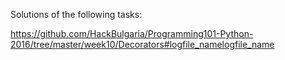 Solutions of the following tasks:

https://github.com/HackBulgaria/Programming101-Python-2016/tree/master/week10/Decorators#logfile_namelogfile_name
